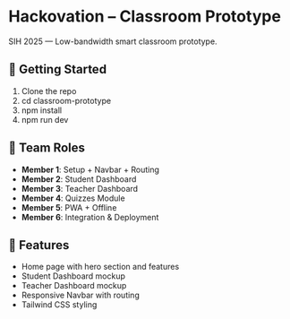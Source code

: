 # Hackovation – Classroom Prototype

SIH 2025 — Low-bandwidth smart classroom prototype.

## 🚀 Getting Started

1. Clone the repo
2. cd classroom-prototype
3. npm install
4. npm run dev

## 👥 Team Roles

- **Member 1**: Setup + Navbar + Routing
- **Member 2**: Student Dashboard
- **Member 3**: Teacher Dashboard
- **Member 4**: Quizzes Module
- **Member 5**: PWA + Offline
- **Member 6**: Integration & Deployment

## 📄 Features

- Home page with hero section and features  
- Student Dashboard mockup  
- Teacher Dashboard mockup  
- Responsive Navbar with routing  
- Tailwind CSS styling
